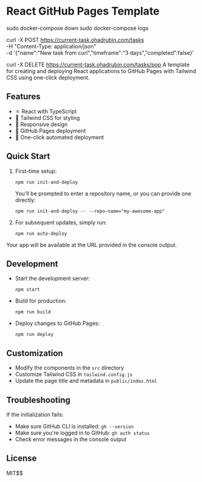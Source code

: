 # React GitHub Pages Template

sudo docker-compose down
sudo docker-compose logs 

  curl -X POST https://current-task.ohadrubin.com/tasks \
    -H "Content-Type: application/json" \
    -d '{"name":"New task from curl","timeframe":"3 days","completed":false}'


  curl -X DELETE https://current-task.ohadrubin.com/tasks/pop
A template for creating and deploying React applications to GitHub Pages with Tailwind CSS using one-click deployment.

## Features

- ⚛️ React with TypeScript
- 🎨 Tailwind CSS for styling
- 📱 Responsive design
- 🚀 GitHub Pages deployment
- 🤖 One-click automated deployment


## Quick Start
1. First-time setup:
   ```
   npm run init-and-deploy
   ```
   You'll be prompted to enter a repository name, or you can provide one directly:
   ```
   npm run init-and-deploy -- --repo-name="my-awesome-app"
   ```

2. For subsequent updates, simply run:
   ```
   npm run auto-deploy
   ```

Your app will be available at the URL provided in the console output.

## Development

- Start the development server:
  ```
  npm start
  ```
- Build for production:
  ```
  npm run build
  ```
- Deploy changes to GitHub Pages:
  ```
  npm run deploy
  ```

## Customization

- Modify the components in the `src` directory
- Customize Tailwind CSS in `tailwind.config.js`
- Update the page title and metadata in `public/index.html`

## Troubleshooting

If the initialization fails:

- Make sure GitHub CLI   is installed: `gh --version`
- Make sure you're logged in to GitHub: `gh auth status`
- Check error messages in the console output

## License

MIT$$